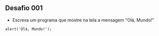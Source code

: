 ## Desafio 001

- Escreva um programa que mostre na tela a mensagem "Olá, Mundo!"

`
	alert('Olá, Mundo!');	
`